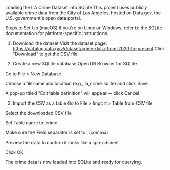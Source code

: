 Loading the LA Crime Dataset into SQLite
This project uses publicly available crime data from the City of Los Angeles, hosted on Data.gov, the U.S. government's open data portal.

Steps to Set Up (macOS)
If you're on Linux or Windows, refer to the SQLite documentation for platform-specific instructions.

1. Download the dataset
Visit the dataset page: https://catalog.data.gov/dataset/crime-data-from-2020-to-present 
Click "Download" to get the CSV file.

2. Create a new SQLite database
Open DB Browser for SQLite

Go to File > New Database

Choose a filename and location (e.g., la_crime.sqlite) and click Save

A pop-up titled "Edit table definition" will appear — click Cancel

3. Import the CSV as a table
Go to File > Import > Table from CSV file

Select the downloaded CSV file

Set Table name to: crime

Make sure the Field separator is set to , (comma)

Preview the data to confirm it looks like a spreadsheet

Click OK

The crime data is now loaded into SQLite and ready for querying.
